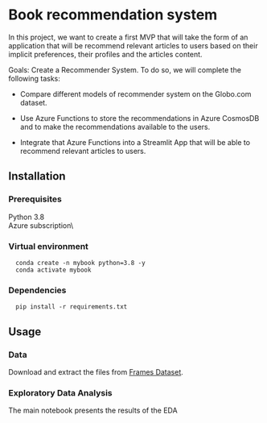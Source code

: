 # Book recommendation system

In this project, we want to create a first MVP that will take the form of an application that will be recommend relevant articles to users based on their implicit 
preferences, their profiles and the articles content. 


Goals: Create a Recommender System. To do so, we will complete the following tasks: 

* Compare different models of recommender system on the Globo.com dataset. 

* Use Azure Functions to store the recommendations in Azure CosmosDB and to make the recommendations available to the users.

* Integrate that Azure Functions into a Streamlit App that will be able to recommend relevant articles to users. 

## Installation
  ### Prerequisites
  Python 3.8\
  Azure subscription\
    
  ### Virtual environment
      
      conda create -n mybook python=3.8 -y
      conda activate mybook
      
  ### Dependencies    
      pip install -r requirements.txt

## Usage
  ### Data
  Download and extract the files from [Frames Dataset](https://www.kaggle.com/datasets/gspmoreira/news-portal-user-interactions-by-globocom).

  ### Exploratory Data Analysis
  The main notebook presents the results of the EDA
